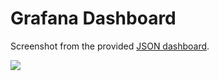 # Grafana Dashboard

Screenshot from the provided [JSON dashboard](dashboard.json).

![](grafana-dashboard-preview.png)